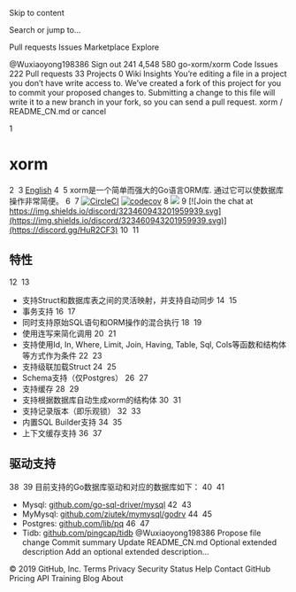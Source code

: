 Skip to content
 
Search or jump to…

Pull requests
Issues
Marketplace
Explore
 
@Wuxiaoyong198386 Sign out
241
4,548 580 go-xorm/xorm
 Code  Issues 222  Pull requests 33  Projects 0  Wiki  Insights
You’re editing a file in a project you don’t have write access to. We’ve created a fork of this project for you to commit your proposed changes to. Submitting a change to this file will write it to a new branch in your fork, so you can send a pull request.
xorm
/
README_CN.md
or cancel
  
1
# xorm
2
​
3
[English](https://github.com/go-xorm/xorm/blob/master/README.md)
4
​
5
xorm是一个简单而强大的Go语言ORM库. 通过它可以使数据库操作非常简便。
6
​
7
[![CircleCI](https://circleci.com/gh/go-xorm/xorm.svg?style=shield)](https://circleci.com/gh/go-xorm/xorm) [![codecov](https://codecov.io/gh/go-xorm/xorm/branch/master/graph/badge.svg)](https://codecov.io/gh/go-xorm/xorm)
8
[![](https://goreportcard.com/badge/github.com/go-xorm/xorm)](https://goreportcard.com/report/github.com/go-xorm/xorm)
9
[![Join the chat at https://img.shields.io/discord/323460943201959939.svg](https://img.shields.io/discord/323460943201959939.svg)](https://discord.gg/HuR2CF3)
10
​
11
## 特性
12
​
13
* 支持Struct和数据库表之间的灵活映射，并支持自动同步
14
​
15
* 事务支持
16
​
17
* 同时支持原始SQL语句和ORM操作的混合执行
18
​
19
* 使用连写来简化调用
20
​
21
* 支持使用Id, In, Where, Limit, Join, Having, Table, Sql, Cols等函数和结构体等方式作为条件
22
​
23
* 支持级联加载Struct
24
​
25
* Schema支持（仅Postgres）
26
​
27
* 支持缓存
28
​
29
* 支持根据数据库自动生成xorm的结构体
30
​
31
* 支持记录版本（即乐观锁）
32
​
33
* 内置SQL Builder支持
34
​
35
* 上下文缓存支持
36
​
37
## 驱动支持
38
​
39
目前支持的Go数据库驱动和对应的数据库如下：
40
​
41
* Mysql: [github.com/go-sql-driver/mysql](https://github.com/go-sql-driver/mysql)
42
​
43
* MyMysql: [github.com/ziutek/mymysql/godrv](https://github.com/ziutek/mymysql/godrv)
44
​
45
* Postgres: [github.com/lib/pq](https://github.com/lib/pq)
46
​
47
* Tidb: [github.com/pingcap/tidb](https://github.com/pingcap/tidb)
@Wuxiaoyong198386
Propose file change
Commit summary 
Update README_CN.md
Optional extended description
Add an optional extended description…
 
© 2019 GitHub, Inc.
Terms
Privacy
Security
Status
Help
Contact GitHub
Pricing
API
Training
Blog
About
